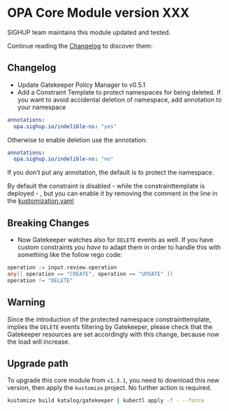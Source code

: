 # OPA Core Module version XXX

SIGHUP team maintains this module updated and tested.

Continue reading the [Changelog](#changelog) to discover them:

## Changelog

- Update Gatekeeper Policy Manager to v0.5.1
- Add a Constraint Template to protect namespaces for being deleted. If you want to avoid accidental deletion of namespace, add annotation to your namespace

```yaml
annotations:
  opa.sighup.io/indelible-ns: "yes"
```

Otherwise to enable deletion use the annotation:

```yaml
annotations:
  opa.sighup.io/indelible-ns: "no"
```

If you don't put any annotation, the default is to protect the namespace.

By default the constraint is disabled - while the constrainttemplate is deployed - , but you can enable it by removing the comment in the line in the [kustomization.yaml](../../katalog/gatekeeper/rules/constraints/kustomization.yaml)

## Breaking Changes

- Now Gatekeeper watches also for `DELETE` events as well. If you have custom constraints *you have to* adapt them in order to handle this with something like the follow rego code:

```go
operation := input.review.operation
any([ operation == "CREATE", operation == "UPDATE" ])
operation != "DELETE"
```

## Warning

Since the introduction of the protected namespace constrainttemplate, implies the `DELETE` events filtering by Gatekeeper, please check that the Gatekeeper resources are set accordingly with this change, because now the load will increase.

## Upgrade path

To upgrade this core module from `v1.3.1`, you need to download this new version, then apply the
`kustomize` project. No further action is required.

```bash
kustomize build katalog/gatekeeper | kubectl apply -f - --force
```
